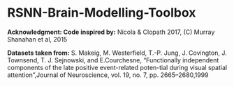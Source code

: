 # RSNN-Brain-Modelling-Toolbox

**Acknowledgment: Code inspired by:** Nicola & Clopath 2017, (C) Murray Shanahan et al, 2015

**Datasets taken from:**  S. Makeig, M. Westerfield, T.-P. Jung, J. Covington, J. Townsend, T. J. Sejnowski, and E.Courchesne, “Functionally independent components of the late positive event-related poten-tial during visual spatial attention”,Journal of Neuroscience, vol. 19, no. 7, pp. 2665–2680,1999
